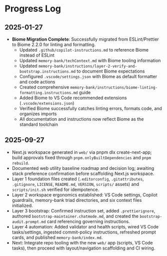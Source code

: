 # Progress Log

## 2025-01-27
- **Biome Migration Complete**: Successfully migrated from ESLint/Prettier to Biome 2.2.0 for linting and formatting.
  - Updated `.github/copilot-instructions.md` to reference Biome instead of ESLint
  - Updated `memory-bank/techContext.md` with Biome tooling information
  - Updated `memory-bank/instructions/layer-2-verify-and-bootstrap.instructions.md` to document Biome expectations
  - Configured `.vscode/settings.json` with Biome as default formatter and code actions
  - Created comprehensive `memory-bank/instructions/biome-linting-formatting.instructions.md` guide
  - Added Biome to VS Code recommended extensions (`.vscode/extensions.json`)
  - Verified Biome successfully catches linting errors, formats code, and organizes imports
  - All documentation and instructions now reflect Biome as the standard toolchain

## 2025-09-27
- Next.js workspace generated in `web/` via pnpm dlx create-next-app; build approvals fixed through `pnpm.onlyBuiltDependencies` and `pnpm rebuild`.
- Documented web utility baseline roadmap and decision log; awaiting stack preference confirmation before scaffolding Next.js workspace.
- Layer 1 foundation files created (`.editorconfig`, `.gitattributes`, `.gitignore`, `LICENSE`, `README.md`, `VERSION`, `scripts/` assets) and `scripts/init.sh` verified for idempotence.
- Layer 2 workspace ergonomics established: VS Code settings, Copilot guardrails, memory-bank triad directories, and six context files initialized.
- Layer 3 bootstrap: Confirmed instruction set, added `.prettierignore`, authored `bootstrap-maintainer.chatmode.md`, and created the `bootstrap-audit.prompt.md` card referencing governing instructions.
- Layer 4 automation: Added validator and health scripts, wired VS Code tasks/settings, ingested commit-policy instructions, refreshed prompt cards, and published `memory-bank/index.md`.
- Next: Integrate repo tooling with the new `web/` app (scripts, VS Code tasks), then proceed with layout/navigation scaffolding and CI wiring.
